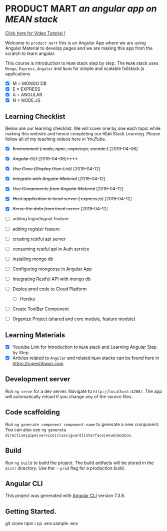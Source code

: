 # PRODUCT MART _an angular app on MEAN stack_

[Click here for Video Tutorial !](https://www.youtube.com/playlist?list=PLZed_adPqIJrl9pwlERGhU-RCNOtKqvyD)

Welcome to `product mart` this is an Angular App where we are using Angular Material to develop pages and we are making this app from the scratch to learn angular.

This course is introduction to `MEAN` stack step by step.
The `MEAN` stack uses `Mongo`, `Express`, `Angular` and `Node` for simple and scalable fullstack js applications
- [x] M = MONGO DB
- [x] E = EXPRESS
- [x] A = ANGULAR
- [x] N = NODE.JS

## Learning Checklist

Below are our learning checklist. We will cover one by one each topic while making this website and hence completing our `MEAN` Stack Learning.
Please follow all of my teaching videos here in YouTube.

- [x] ~~_Environment ( node, npm , expressjs, vscode )_~~ [2019-04-06]
- [x] ~~_Angular CLI_~~ [2019-04-06]****
- [X] ~~*Use Case (Display User List)*~~ [2019-04-12]
- [X] ~~*Integrate with Angular Material*~~ [2019-04-12]
- [X] ~~*Use Components from Angular Material*~~ [2019-04-12]
- [X] ~~*Host application in local server ( express.js)*~~ [2019-04-12]
- [X] ~~*Serve the data from local server*~~ [2019-04-12]
- [ ] adding login/logout feature
- [ ] adding register feature
- [ ] creating restful api server
- [ ] consuming restful api in Auth service 
- [ ] installing mongo db
- [ ] Configuring mongoose in Angular App
- [ ] Integrating Restful API with mongo db
- [ ] Deploy prod code to Cloud Platform 
  - [ ] Heroku 
- [ ] Create ToolBar Component
- [ ] Organize Project (shared and core module, feature module)

 



  
## Learning Materials

- [x] Youtube Link for Introduction to `MEAN` stack and Learning Angular Step by Step.
- [x] Articles related to `Angular` and related `MEAN` stacks can be found here in https://rupeshtiwari.com

## Development server

Run `ng serve` for a dev server. Navigate to `http://localhost:4200/`. The app will automatically reload if you change any of the source files.

## Code scaffolding

Run `ng generate component component-name` to generate a new component. You can also use `ng generate directive|pipe|service|class|guard|interface|enum|module`.

## Build

Run `ng build` to build the project. The build artifacts will be stored in the `dist/` directory. Use the `--prod` flag for a production build.

## Angular CLI

This project was generated with [Angular CLI](https://github.com/angular/angular-cli) version 7.3.8.


## Getting Started.
  git clone 
  npm i 
  cp .env.sample .env
